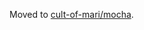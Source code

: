 Moved to [cult-of-mari/mocha](https://github.com/cult-of-mari/mocha/tree/master/crates/mocha-comp).
